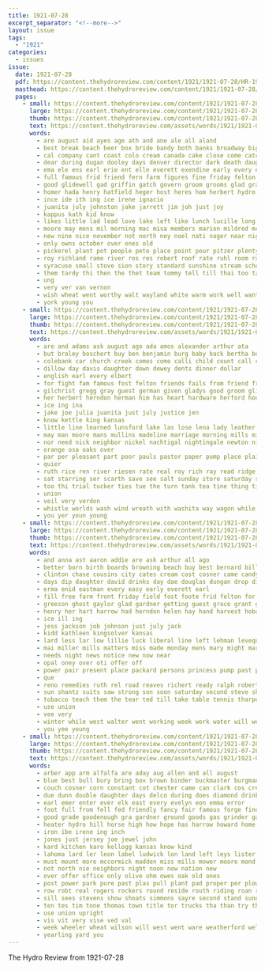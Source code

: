 ```yaml
---
title: 1921-07-28
excerpt_separator: "<!--more-->"
layout: issue
tags:
  - "1921"
categories:
  - issues
issue:
  date: 1921-07-28
  pdf: https://content.thehydroreview.com/content/1921/1921-07-28/HR-1921-07-28.pdf
  masthead: https://content.thehydroreview.com/content/1921/1921-07-28/masthead/HR-1921-07-28.jpg
  pages:
    - small: https://content.thehydroreview.com/content/1921/1921-07-28/small/HR-1921-07-28-01.jpg
      large: https://content.thehydroreview.com/content/1921/1921-07-28/large/HR-1921-07-28-01.jpg
      thumb: https://content.thehydroreview.com/content/1921/1921-07-28/thumbnails/HR-1921-07-28-01.jpg
      text: https://content.thehydroreview.com/assets/words/1921/1921-07-28/HR-1921-07-28-01.txt
      words:
        - are august aid ayes age ath and ane ale all aland
        - best break beach beer box bride bandy both banks broadway big bowen bilger bring ball barber blow brides ber barr blue bouquet born business been bixler boys blaze but bigley back
        - cal company cant coast colo cream canada cake close come catcher cope clayton certain course christian cause cool cates came church cast cau cox carry can charles
        - dear during dugan dooley days denver director dark death daughter dunn does dane dorothy dents day
        - ema ele ens earl erie ent elle everett exendine early every ello even evert
        - full famous frid friend fern farm figures fine friday felton friends flag favor first from fun felt fire ford foote fish farlin fellow falls funny for faithful friendly fast
        - good glidewell gad griffin gatch govern groom grooms glad gray given gladys grape gone games grip game glass gregg ginnis
        - homer hada henry hatfield heger host heres hom herbert hydro her house hedges hope home had him has hinton hattie hamilton hag hoot hazel hool helen half
        - ince ide ith ing ice irene ignacio
        - juanita july johnston jake jarrett jim joh just joy
        - kappus kath kid know
        - likes little lad lead love lake left like lunch lucille long lawrence last lenge lawn liverpool ludwick lela lillian letter leona line lofty life lodge luck loss large ler leen laughing laughter lemon land
        - moore may mens mil morning mac misa members marion mildred mcginnis missouri mont most mate miles mcelhinney moon moody means many mony mer minor miss merry mountain moor marriage mckee music mayor more made male man
        - new nine nice november not north ney noel nati nager near night ness
        - only owns october over ones old
        - pickerel plant pot people pete place point pour pitzer plenty pleas per pla present pent part potter pack pitcher punch par pick pet
        - roy richland rame river ros res robert roof rate ruhl room ralph
        - syracuse small stove sion story standard sunshine stream school sweet sun say side south sermon scott states sunda sow sen swell soon son suit said seems stay sand sales state sunday save score sides sale saturday she sons saving seem
        - them tardy thi then the thet team tommy tell till thai too tank thea tie tha tho thing thaw teacher thom tender turn town trip thomas
        - ung
        - very ver van vernon
        - wish wheat went worthy walt wayland white warm work well want wind worlds waller will world walter weatherford was willis wedding week west with water way win
        - york young you
    - small: https://content.thehydroreview.com/content/1921/1921-07-28/small/HR-1921-07-28-02.jpg
      large: https://content.thehydroreview.com/content/1921/1921-07-28/large/HR-1921-07-28-02.jpg
      thumb: https://content.thehydroreview.com/content/1921/1921-07-28/thumbnails/HR-1921-07-28-02.jpg
      text: https://content.thehydroreview.com/assets/words/1921/1921-07-28/HR-1921-07-28-02.txt
      words:
        - are and adams ask august ago ada amos alexander arthur ata
        - but braley boschert buy ben benjamin burg baby back bertha both bale bring begin barber best bigley bride brother business bright been bank blanche brief butler bethel bout
        - colebank car church creek comes come calli child count call cash cream congo case can city county copper cee
        - dillow day davis daughter down dewey dents dinner dollar
        - english earl every elbert
        - for fight fam famous fost felton friends fails from friend frid farms feast folks foe fus farm franklin filmore first friday firm
        - gilchrist gregg gray guest german given gladys good groom glidewell gardner
        - her herbert herndon herman him has heart hardware herford hood hair hansen heard had held house home heinrich hager hamilton hinton hydro
        - ice ing ina
        - jake joe julia juanita just july justice jen
        - know kettle king kansas
        - little line learned lunsford lake las lose lena lady leather lit leum land lizzie last look lawrence louise let left
        - may man moore mans mullins madeline marriage morning mills minton mai mclean miss made much more morn marsh mcbride mauk ming monday
        - nor need nick neighbor nickel nachtigal nightingale newton night ner now new never noel news notice needs nails not nora niece
        - orange osa oaks over
        - par per pleasant part poor pauls pastor paper pump place plain pay price peo pitzer pie peter pope
        - quier
        - ruth rice ren river riesen rate real roy rich ray read ridge reger
        - sat starring ser scarth save see salt sunday store saturday simmons standard song sed sole strong supper sailor school stoves suer sickles sun sylvester second sacks sherman son sudan said supply stove
        - too thi trial tucker ties tue the turn tank tea tine thing tines take troy talkington
        - union
        - veil very verdon
        - whistle worlds wash wind wreath with washita way wagon while wheat water words was week work wedding white wise will wish wife williams went want walton
        - you yer youn young
    - small: https://content.thehydroreview.com/content/1921/1921-07-28/small/HR-1921-07-28-03.jpg
      large: https://content.thehydroreview.com/content/1921/1921-07-28/large/HR-1921-07-28-03.jpg
      thumb: https://content.thehydroreview.com/content/1921/1921-07-28/thumbnails/HR-1921-07-28-03.jpg
      text: https://content.thehydroreview.com/assets/words/1921/1921-07-28/HR-1921-07-28-03.txt
      words:
        - and anna ast aaron addie are ask arthur all ago
        - better born birth boards browning beach buy best bernard bill barr burley brown bale been but boy bake bert belle bigley bring blakely
        - clinton chase cousins city cates cream cost cosner came candy claude carl church call cox card come chas class comp cal company care carver
        - days dip daughter david drinks day dae douglas dungan drop dinner
        - erma enid eastman every easy early everett earl
        - fill free farm front friday field fost foote frid felton for friends found faye fine few folks fall floyd foreman frost frame frank fisk from
        - greeson ghost gaylor glad gardner getting guest grace grant green grain geary george geyer good
        - henry her hart harrow had herndon helen hay hand harvest hobart horr homa hot him hydro hadley has home
        - ice ill ing
        - jess jackson job johnson just july jack
        - kidd kathleen kingsolver kansas
        - lard less lar low lillie luck liberal line left lehman leveque lump last lookeba leedy lady light lee leila like len lis louis litle long lillian
        - mai miller mills matters miss made monday mens mary might market maxi most mighty moore much mon mcalester mail mis mound
        - needs night news notice new now near
        - opal oney over oti offer off
        - power pair present place packard persons princess pump past price plan people pull per
        - que
        - reno remedies ruth rel road reaves richert ready ralph roberts roy ruhl rey rising ring ray robbins
        - sun shantz suits saw strong son soon saturday second steve short sick store sell see stover show stumps she sayre scott such silo sunday seal school service stock special selfridge still ster sales self say supply
        - tobacco teach them the tear ted till take table tennis tharpe
        - use union
        - vee very
        - winter while west walter went working week work water will weatherford with wash wee willis wright wood winsor wife want was weeks wyatt
        - you yee young
    - small: https://content.thehydroreview.com/content/1921/1921-07-28/small/HR-1921-07-28-04.jpg
      large: https://content.thehydroreview.com/content/1921/1921-07-28/large/HR-1921-07-28-04.jpg
      thumb: https://content.thehydroreview.com/content/1921/1921-07-28/thumbnails/HR-1921-07-28-04.jpg
      text: https://content.thehydroreview.com/assets/words/1921/1921-07-28/HR-1921-07-28-04.txt
      words:
        - arber app arm alfalfa are aday aug allen and all august
        - blue best bull bury bring box brown binder buckmaster burgman buy blacksmith baby bigley both back button barber black bert big ben been bay burner bridgeport burrs brother bary brood
        - couch cosner corn constant cot chester came can clark cos cream candies concord cooker case clerk chi cause course city con cold collar chairs car
        - due dunn double daughter days delco during does diamond drinks dark dora deep deering depot daugherty dies drill deere driftwood day
        - earl emer enter ever elk east every evelyn eon emma error
        - foot full from fell fed friendly fancy fair famous forge finder fruit free fresh for friday face foote friends few fly farrow farm
        - good grade goodenough gra gardner ground goods gas grinder gallon grip gerhard glad gram grand glass gal goes
        - heater hydro hill horse high how hope has harrow howard home harry horn her harness held homes hume head holstein hay harding host hammock had hole hard henry hitch homer hens
        - iron ibe irene ing inch
        - jones just jersey joe jewel john
        - kard kitchen karo kellogg kansas know kind
        - lahoma lard ler leon label ludwick lon land left leys lister lock last low les leta lights lemon look love late light lunch large
        - must mount more mccormick madden miss mills mower moore mond moon mule moline mal milk moth miles much mattress mare mone maki many made money mail mules monday man
        - not north nie neighbors night noon now nation new
        - over offer office only olive ohm owes oak old ones
        - post power park pure past plas pull plant pad proper per plows president princess pack pec piedmont pain piano public piece
        - row robt real rogers rockers round reside routh riding roan regis range red rema rack
        - sill sees stevens show shoats simmons sayre second stand sunday summer sewing size sos sorrel set strong sell save stove sale sal said smooth smith sellers sand scott south sow session staple sek stay saturday store steers springs son sister small sas shoe six seat sales spring soles soon
        - ten tes tim tone thomas town title tor trucks tha than try them trip trial tongue tooth talent top tank tra thing table trunk thi the texas tom
        - use union upright
        - vis vit very vise ved val
        - week wheeler wheat wilson will west went ware weatherford wells williams welcome war world wit wagon winona white work wind was wife well with wheel weeks
        - yearling yard you
---
```


The Hydro Review from 1921-07-28

<!--more-->

